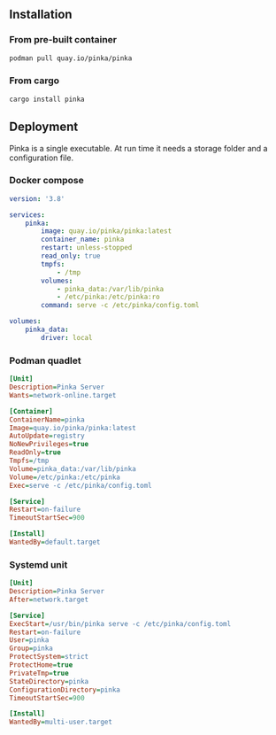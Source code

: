 ## Installation

### From pre-built container

```bash
podman pull quay.io/pinka/pinka
```

### From cargo

```bash
cargo install pinka
```

## Deployment

Pinka is a single executable. At run time it needs a storage folder and a
configuration file.

### Docker compose

```yaml
version: '3.8'

services:
    pinka:
        image: quay.io/pinka/pinka:latest
        container_name: pinka
        restart: unless-stopped
        read_only: true
        tmpfs:
            - /tmp
        volumes:
            - pinka_data:/var/lib/pinka
            - /etc/pinka:/etc/pinka:ro
        command: serve -c /etc/pinka/config.toml

volumes:
    pinka_data:
        driver: local
```

### Podman quadlet

```ini
[Unit]
Description=Pinka Server
Wants=network-online.target

[Container]
ContainerName=pinka
Image=quay.io/pinka/pinka:latest
AutoUpdate=registry
NoNewPrivileges=true
ReadOnly=true
Tmpfs=/tmp
Volume=pinka_data:/var/lib/pinka
Volume=/etc/pinka:/etc/pinka
Exec=serve -c /etc/pinka/config.toml

[Service]
Restart=on-failure
TimeoutStartSec=900

[Install]
WantedBy=default.target
```

### Systemd unit

```ini
[Unit]
Description=Pinka Server
After=network.target

[Service]
ExecStart=/usr/bin/pinka serve -c /etc/pinka/config.toml
Restart=on-failure
User=pinka
Group=pinka
ProtectSystem=strict
ProtectHome=true
PrivateTmp=true
StateDirectory=pinka
ConfigurationDirectory=pinka
TimeoutStartSec=900

[Install]
WantedBy=multi-user.target
```
